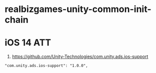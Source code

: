 # realbizgames-unity-common-init-chain

# iOS 14 ATT
1. https://github.com/Unity-Technologies/com.unity.ads.ios-support

```
"com.unity.ads.ios-support": "1.0.0",
```
